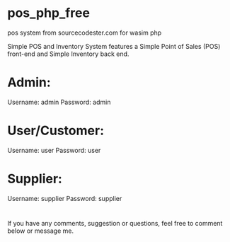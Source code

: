 # pos_php_free
pos system from sourcecodester.com for wasim php

Simple POS and Inventory System features a Simple Point of Sales (POS) front-end and Simple Inventory back end.

# Admin:
Username: admin
Password: admin

# User/Customer:
Username: user
Password: user

# Supplier:
Username: supplier
Password: supplier

#
If you have any comments, suggestion or questions, feel free to comment below or message me.
